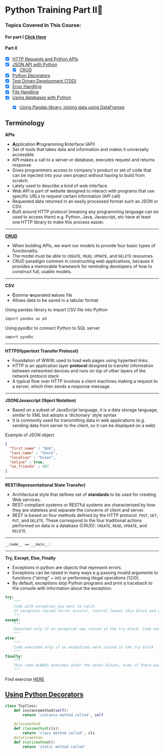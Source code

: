 # Python Training Part II:snake:

### Topics Covered In This Course:

#### For part I  [Click Here](/docs/Week3_Python%20)

#### Part II
- [x] [HTTP Requests and Python APIs](APIs)
- [x] [JSON API with Python](JSON_API)
    - [x] [CRUD](crud.md)
- [x] [Python Decorators](python_decorators.md)
- [x] [Test Driven Development (TDD)](Test_Driven_Development)
- [x] [Error Handling](Error_Handling)
- [x] [File Handling](File_Handling)
- [x] [Using databases with Python](Databases)
    - [x] [Using Pandas library, joining data using DataFrames](Databases/pandas_library.py)




## Terminology

**APIs**
- **A**pplication **P**rogramming **I**interface (API)
- Set of tools that takes data and information and makes it universally accessible
- API makes a call to a server or database, executes request and returns response
- Gives programmers access to company's product or set of code that can be injected into your own project without having to build from scratch.
- Lately used to describe a kind of web interface.
- Web API is part of website designed to interact with programs that use specific URLs to request certain information (API call)
- Requested data returned in an easily processed format such as JSON or CSV.
- Built around HTTP protocol (meaning any programming language can be used to access them) e.g. Python, Java, Javascript, etc have at least one HTTP library to make this process easier.

---

[**CRUD**](crud.md)
- When building APIs, we want our models to provide four basic types of functionality.
- The model must be able to `CREATE`, `READ`, `UPDATE`, and `DELETE` resources.
- CRUD paradigm common in constructing web applications, because it provides a memorable framework for reminding developers of how to construct full, usable models.

---
**CSV**
- **C**omma-**s**eparated **v**alues file
- Allows data to be saved in a tabular format 

Using pandas library to import CSV file into Python 
```bash
import pandas as pd
```

Using pyodbc to connect Python to SQL server
```bash
import pyodbc
```
---

**HTTP(Hypertext Transfer Protocol)**
- Foundation of WWW, used to load web pages using hypertext links.
- HTTP is an application layer **protocol** designed to transfer information between networked devices and runs on top of other layers of the network protocol stack
- A typical flow over HTTP involves a client machines making a request to a server, which then sends a response message.

---

**JSON(Javascript Object Notation)**
- Based on a subset of JavaScript language, it is a data storage language, similar to XML but adopts a 'dictionary' style syntax
- It is commonly used for transmitting data in web applications (e.g. sending data from server to the client, so it can be displayed on a web)

Example of JSON object
```json
{
  "first_name" : "Bob",
  "last_name" : "Shark",
  "location" : "Ocean",
  "online" : true,
  "no_friends" : 987
}
```

---
**REST(Representational State Transfer)**
- Architectural style that defines set of **standards** to be used for creating Web services.
- REST-compliant systems or RESTful systems are characterised by how they are stateless and separate the concerns of client and server.
- REST is based on four methods defined by the HTTP protocol: `POST`, `GET`, `PUT`, and `DELETE`. These correspond to the four traditional actions performed on data in a database (CRUD): `CREATE`, `READ`, `UPDATE`, and `DELETE`.
---


`__name__ == __main__:`

---

**Try, Except, Else, Finally**
- Exceptions in python are objects that represent errors.
- Exceptions can be raised in many ways e.g passing invalid arguments to functions ("string" + int) or performing illegal operations (12/0).
- By default, exceptions stop Python programs and print a traceback to the console with information about the exception.

```python
try:
    """
    Code with exception you want to catch. 
    If exception raised (error occurs), control leaves this block and goes to except block
    """
except:
    """
    Executed only if an exception was raised in the try block. Code executed in this block is like normal code. 
    """
else:
    """
    Code executed only if no exceptions were raised in the try block
    """
finally:
    """
    This code ALWAYS executes after the other blocks, even if there was an uncaught exception or a return statement in one of the other blocks.
    """
```

Find exercise [HERE](Error_Handling)

## [Using Python Decorators](python_decorators.md)

```python
class ToyClass:
    def instancemethod(self):
        return 'instance method called', self
    
    @classmethod
    def classmethod(cls):
        return 'class method called', cls
    @staticmethod
    def staticmethod():
        return 'static method called'
```

